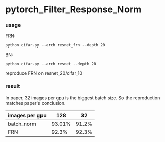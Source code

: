 # pytorch_Filter_Response_Norm
### usage
FRN:

`python cifar.py --arch resnet_frn --depth 20`

BN:

`python cifar.py --arch resnet --depth 20`


reproduce FRN on resnet_20/cifar_10

### result
In paper, 32 images per gpu is the biggest batch size. So the reproduction matches paper's conclusion.

| images per gpu|128 |32|
| ------ | ------ |------ | 
| batch_norm | 93.01% |91.2%|
| FRN | 92.3% | 92.3%|


